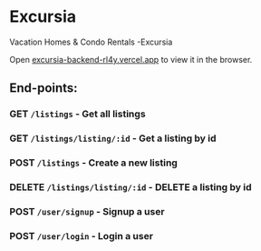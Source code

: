 # Excursia
Vacation Homes &amp; Condo Rentals -Excursia

Open [excursia-backend-rl4y.vercel.app](excursia-backend-rl4y.vercel.app) to view it in the browser.

## End-points:

### GET `/listings` - Get all listings

### GET `/listings/listing/:id` - Get a listing by id

### POST `/listings` - Create a new listing

### DELETE `/listings/listing/:id` - DELETE a listing by id

### POST `/user/signup` - Signup a user

### POST `/user/login` - Login a user
